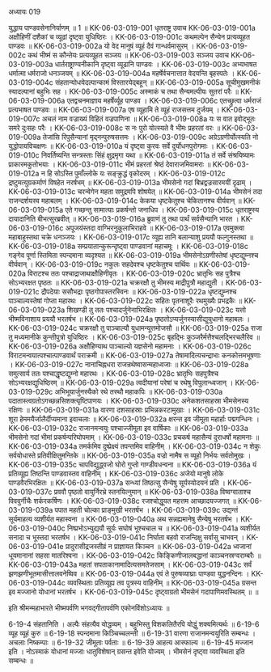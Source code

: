 अध्यायः 019

युद्धाय पाण्डवसेनानिर्याणम् ॥ 1 ॥
KK-06-03-019-001	धृतराष्ट्र उवाच 
KK-06-03-019-001a	अक्षौहिणीं दशैकां च व्यूढां दृष्ट्वा युधिष्ठिरः ।
KK-06-03-019-001c	कथमल्पेन सैन्येन प्रत्यव्यूहत पाण्डवः ॥
KK-06-03-019-002a	यो वेद मानुषं व्यूहं दैवं गान्धर्वमासुरम् ।
KK-06-03-019-002c	कथं भीष्मं स कौन्तेयः प्रत्यव्यूहत सञ्जय ॥
KK-06-03-019-003	सञ्जय उवाच 
KK-06-03-019-003a	धार्तराष्ट्राण्यनीकानि दृष्ट्वा व्यूढानि पाण्डवः ।
KK-06-03-019-003c	अभ्यभाषत धर्मात्मा धर्मराजो धनञ्जयम् ॥
KK-06-03-019-004a	महर्षेर्वचनात्तात वेदयन्ति बृहस्पतेः ।
KK-06-03-019-004c	संहतान्योधयेदल्पान्कामं विस्तारयेद्बहून् ॥
KK-06-03-019-005a	सूचीमुखमनीकं स्यादल्पानां बहुभिः सह ।
KK-06-03-019-005c	अस्माकं च तथा सैन्यमल्पीयः सुतरां परैः ॥
KK-06-03-019-006a	एतद्वचनमाज्ञाय महर्षेर्व्यूह पाण्डव ।
KK-06-03-019-006c	एतच्छ्रुत्वा धर्मराजं प्रत्यभाषत पाण्डवः ॥
KK-06-03-019-007a	एष व्यूहामि ते व्यूहं राजसत्तम दुर्जयम् ।
KK-06-03-019-007c	अचलं नाम वज्राख्यं विहितं वज्रपाणिना ॥
KK-06-03-019-008a	यः स वात इवोद्भूतः समरे दुःसहः परैः ।
KK-06-03-019-008c	स नः पुरो योत्स्यते वै भीमः प्रहरतां वरः ॥
KK-06-03-019-009a	तेजांसि रिपुसैन्यानां मृद्नन्पुरुषसत्तमः ।
KK-06-03-019-009c	अग्रेऽग्रणीर्योत्स्यति नो युद्धोपायविचक्षणः ॥
KK-06-03-019-010a	यं दृष्ट्वा कुरवः सर्वे दुर्योधनपुरोगमाः ।
KK-06-03-019-010c	निवर्तिष्यन्ति सन्त्रस्ताः सिंहं क्षुद्रमृगा यथा ॥
KK-06-03-019-011a	तं सर्वे संश्रयिष्यामः प्राकारमकुतोभयाः ।
KK-06-03-019-011c	भीमं प्रहरतां श्रेष्ठं देवाराजमिवामराः ॥
KK-06-03-019-012a	न हि सोऽस्ति पुमाँल्लोके यः सङ्क्रुद्धं वृकोदरम् ।
KK-06-03-019-012c	द्रष्टुमत्युग्रकर्माणं विषहेत नरर्षभम् ॥
KK-06-03-019-013a	भीमसेनो गदां बिभ्रद्वज्रसारमयीं दृढाम् ।
KK-06-03-019-013c	चरन्वेगेन महता समुद्रमपि शोषयेत् ॥
KK-06-03-019-014a	भीमसेनं तदा राजन्दर्शयस्व महाबलम् ।
KK-06-03-019-014c	केकया धृष्टकेतुश्च चेकितानश्च वीर्यवान् ॥
KK-06-03-019-015a	एते गच्छन्तु सामात्याः प्रकर्षन्तो जनाधिप ।
KK-06-03-019-015c	धृतराष्ट्रस्य दायादानिति बीभत्सुरब्रवीत् ॥
KK-06-03-019-016a	ब्रुवाणं तु तथा पार्थं सर्वसैन्यानि भारत ।
KK-06-03-019-016c	अपूजयंस्तदा वाग्भिरनुकूलाभिराहवे ॥
KK-06-03-019-017a	एवमुक्त्वा महाबाहुस्तथा चक्रे धनञ्जयः ।
KK-06-03-019-017c	व्यूह्य तानि बलान्याशु प्रययौ फल्गुनस्तथा ॥
KK-06-03-019-018a	सम्प्रयातान्कुरून्दृष्ट्वा पाण्डवानां महाचमूः ।
KK-06-03-019-018c	गङ्गेव पूर्णा स्तिमिता स्पन्दमाना व्यदृश्यत ॥
KK-06-03-019-019a	भीमसेनोऽग्रणीस्तेषां धृष्टद्युम्नश्च वीर्यवान् ।
KK-06-03-019-019c	नकुलः सहदेवश्च धृष्टकेतुश्च पार्थिवः ॥
KK-06-03-019-020a	विराटश्च ततः पश्चाद्राजाथाक्षौहिणीवृतः ।
KK-06-03-019-020c	भ्रातृभिः सह पुत्रैश्च सोऽभ्यरक्षत पृष्ठतः ॥
KK-06-03-019-021a	चक्ररक्षौ तु भीमस्य माद्रीपुत्रौ महाद्युती ।
KK-06-03-019-021c	द्रौपदेयाः ससौभद्राः पृष्ठगोपास्तरस्विनः ॥
KK-06-03-019-022a	धृष्टद्युम्नश्च पाञ्चाल्यस्तेषां गोप्ता महारथः ।
KK-06-03-019-022c	सहितः पृतनाशूरैः रथमुख्यैः प्रभद्रकैः ॥
KK-06-03-019-023a	शिखण्डी तु ततः पश्चादर्जुनेनाभिरक्षितः ।
KK-06-03-019-023c	यत्तो भीष्मविनाशाय प्रययौ भरतर्षभ ॥
KK-06-03-019-024a	पृष्ठतोऽप्यर्जुनस्यासीद्युयुधानो महाबलः ।
KK-06-03-019-024c	चक्ररक्षौ तु पाञ्चाल्यौ युधामन्यूत्तमोजसौ ॥
KK-06-03-019-025a	राजा तु मध्यमानीके कुन्तीपुत्रो युधिष्ठिरः ।
KK-06-03-019-025c	बृहद्भिः कुञ्जरैर्मत्तैश्चलद्भिरचलैरिव ॥
KK-06-03-019-026a	अक्षौहिण्याथ पाञ्चाल्यो यज्ञसेनो महामनाः ।
KK-06-03-019-026c	विराटमन्वयात्पश्चात्पाण्डवार्थं पराक्रमी ॥ 
KK-06-03-019-027a	तेषामादित्यचन्द्राभाः कनकोत्तमभूषणाः ।
KK-06-03-019-027c	नानाचिह्नधरा राजन्रथेष्वासन्महाध्वजाः ॥
KK-06-03-019-028a	समुत्सार्य ततः पश्चाद्धृष्टद्युम्नो महारथः ।
KK-06-03-019-028c	भ्रातृभिः सहपुत्रैश्च सोऽभ्यरक्षद्युधिष्ठिरम् ॥
KK-06-03-019-029a	त्वदीयानां परेषां च रथेषु विपुलान्ध्वजान् ।
KK-06-03-019-029c	अभिभूयार्जुनस्यैको रथे तस्थौ महाकपिः ॥
KK-06-03-019-030a	पदातास्त्वग्रतोऽगच्छन्नसिशक्त्यृष्टिपाणयः ।
KK-06-03-019-030c	अनेकशतसाहस्रा भीमसेनस्य रक्षिणः ॥
KK-06-03-019-031a	वारणा दशसाहस्राः प्रभिन्नकरटामुखाः ।
KK-06-03-019-031c	शूरा हेममयैर्जालैर्दीप्यमाना इवाचलाः ॥
KK-06-03-019-032a	क्षरन्त इव जीमूता महार्हाः पद्मगन्धिनः ।
KK-06-03-019-032c	राजानमन्वयुः पश्चाज्जीमूता इव वार्षिकाः ॥
KK-06-03-019-033a	भीमसेनो गदां भीमां प्रकर्षन्परिघोपमाम् ।
KK-06-03-019-033c	प्रचकर्ष महासैन्यं दुराधर्षो महामनाः ॥
KK-06-03-019-034a	तमर्कमिव दुष्प्रेक्ष्यं तपन्तमिव वाहिनीम् ।
KK-06-03-019-034c	न शेकुः सर्वयोधास्ते प्रतिवीक्षितुमन्तिके ॥
KK-06-03-019-035a	वज्रो नामैष स व्यूहो निर्भयः सर्वतोमुखः ।
KK-06-03-019-035c	चापविद्युद्ध्वजो घोरो गुप्तो गाण्डीवधन्वना ॥
KK-06-03-019-036a	यं प्रतिव्यूह्य तिष्ठन्ति पाण्डवास्तव वाहिनीम् ।
KK-06-03-019-036c	अजेयो मानुषे लोके पाण्डवैरभिरक्षितः ॥
KK-06-03-019-037a	सन्ध्यां तिष्ठत्सु सैन्येषु सूर्यस्योदयनं प्रति ।
KK-06-03-019-037c	प्रववौ पृष्ठतो वायुर्निरभ्रे स्तनयित्नुमान् ॥
KK-06-03-019-038a	विष्वग्वाताश्च विववुर्नीचैः शर्करकर्षिणः ।
KK-06-03-019-038c	रजश्चोद्धूयत महत्तम आच्छादयज्जगत् ॥
KK-06-03-019-039a	पपात महती चोल्का प्राङ्मुखी भरतर्षभ ।
KK-06-03-019-039c	उद्यन्तं सूर्यमाहत्य व्यशीर्यत महास्वना ॥
KK-06-03-019-040a	अथ सन्नह्यमानेषु सैन्येषु भरतर्षभ ।
KK-06-03-019-040c	निष्प्रभोऽभ्युद्ययौ सूर्यः सघोषं भूश्चचाल च ॥
KK-06-03-019-041a	व्यशीर्यत सनादा च भूस्तदा भरतर्षभ ।
KK-06-03-019-041c	निर्घाता बहवो राजन्दिक्षु सर्वासु चाभवन् ।
KK-06-03-019-041e	प्रादुरासीद्रजस्तीव्रं न प्राज्ञायत किञ्चन ॥
KK-06-03-019-042a	ध्वजानां धूयमानानां सहसा मातरिश्वना ।
KK-06-03-019-042c	किङ्किणीजालबद्धानां काञ्चनस्रग्वराम्बरैः ॥
KK-06-03-019-043a	महतां सपताकानामादित्यसमतेजसाम् ।
KK-06-03-019-043c	सर्वं झणझणीभूतमासीत्तालवनेष्विव ॥
KK-06-03-019-044a	एवं ते पुरुषव्याघ्राः पाण्डवा युद्धनन्दिनः ।
KK-06-03-019-044c	व्यवस्थिताः प्रतिव्यूह्य तव पुत्रस्य वाहिनीम् ॥
KK-06-03-019-045a	ग्रसन्त इव मज्जानो योधानां भरतर्षभ ।
KK-06-03-019-045c	दृष्ट्वाग्रतो भीमसेनं गदापाणिमवस्थितम् ॥ ॥

इति श्रीमन्महाभारते भीष्मपर्वणि भगवद्गीतापर्वणि एकोनविंशोऽध्यायः ॥

6-19-4 संहतानिति । अल्पैः संहत्यैव योद्धव्यम् । बहुभिस्तु विशकलितैरपि योद्धुं शक्यमित्यर्थः ॥ 6-19-6 व्यूह व्यूहं कुरु ॥ 6-19-18 स्पन्दमाना किञ्चिच्चलन्ती ॥ 6-19-31 वारणा राजानमन्वयुरिति सम्बन्धः । अचलाः निष्कम्पाः ॥ 6-19-32 जीमूताः पर्वताः ॥ 6-19-39 आहत्य आस्फाल्य ॥ 6-19-45 मज्जान इति । नोऽस्माकं योधानां मज्जाः धातुविशेषान् ग्रसन्त इवेति योज्यम् । भीमसेनं दृष्ट्वा व्यवस्थिता इति सम्बन्धः ॥
